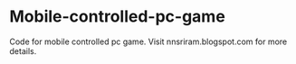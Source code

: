 # Mobile-controlled-pc-game
Code for mobile controlled pc game. Visit nnsriram.blogspot.com for more details.
